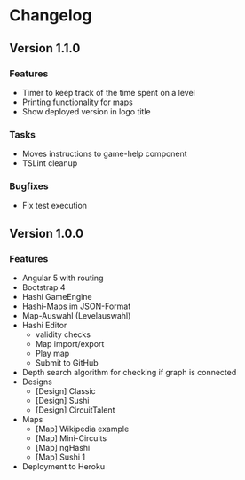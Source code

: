 # Changelog

## Version 1.1.0

### Features

* Timer to keep track of the time spent on a level
* Printing functionality for maps
* Show deployed version in logo title

### Tasks

* Moves instructions to game-help component
* TSLint cleanup

### Bugfixes

* Fix test execution

## Version 1.0.0

### Features

* Angular 5 with routing
* Bootstrap 4
* Hashi GameEngine
* Hashi-Maps im JSON-Format
* Map-Auswahl (Levelauswahl)
* Hashi Editor
  * validity checks
  * Map import/export
  * Play map
  * Submit to GitHub
* Depth search algorithm for checking if graph is connected
* Designs
  * [Design] Classic
  * [Design] Sushi
  * [Design] CircuitTalent
* Maps
  * [Map] Wikipedia example
  * [Map] Mini-Circuits
  * [Map] ngHashi
  * [Map] Sushi 1
* Deployment to Heroku
